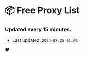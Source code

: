 # :package: Free Proxy List
### Updated every 15 minutes.

- Last updated: `2024-08-25 01:06`

:heart:
